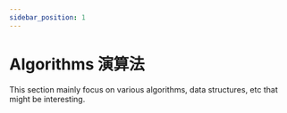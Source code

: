 ```yaml
---
sidebar_position: 1
---
```


# Algorithms 演算法

This section mainly focus on various algorithms, data structures, etc that might be interesting.